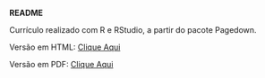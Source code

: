 **README**


Currículo realizado com R e RStudio, a partir do pacote Pagedown.


Versão em HTML: [Clique Aqui](https://wsoaresjr.github.io/curriculo/curriculo_wsoares.html)

Versão em PDF: [Clique Aqui](https://github.com/wsoaresjr/curriculo/blob/main/curriculo_wsoares.pdf)


